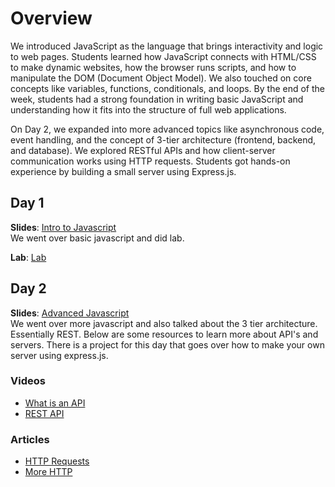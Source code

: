 # Overview
We introduced JavaScript as the language that brings interactivity and logic to web pages. Students learned how JavaScript connects with HTML/CSS to make dynamic websites, how the browser runs scripts, and how to manipulate the DOM (Document Object Model). We also touched on core concepts like variables, functions, conditionals, and loops. By the end of the week, students had a strong foundation in writing basic JavaScript and understanding how it fits into the structure of full web applications.

On Day 2, we expanded into more advanced topics like asynchronous code, event handling, and the concept of 3-tier architecture (frontend, backend, and database). We explored RESTful APIs and how client-server communication works using HTTP requests. Students got hands-on experience by building a small server using Express.js.

## Day 1
**Slides**: [Intro to Javascript](https://docs.google.com/presentation/d/1lk8UGliVYyyAl2OZP7WH7pTb4UrDcT2UUYvcpKWLIUM/edit?usp=sharing) <br>
We went over basic javascript and did lab.

**Lab**: [Lab](https://github.com/iOliver678/SCE-Web-Dev/blob/main/week2/labs/week2_lab1.md)

## Day 2
**Slides**: [Advanced Javascript](https://docs.google.com/presentation/d/10naRjFBlVkg2bn4IORi57H4mPQd3hTK1kxwqn3DF-18/edit?usp=sharing) <br>
We went over more javascript and also talked about the 3 tier architecture. Essentially REST.
Below are some resources to learn more about API's and servers. There is a project for this day that 
goes over how to make your own server using express.js.

### Videos
- [What is an API](https://youtu.be/-0MmWEYR2a8?si=454TeDTroF6-9WtW) <br>
- [REST API](https://youtu.be/-mN3VyJuCjM?si=3KKZYDCpCkVthf9f)

### Articles
- [HTTP Requests](https://dev.to/marlinekhavele/http-requestresponse-cycle-mb6) <br>
- [More HTTP](https://www.geeksforgeeks.org/web-tech/request-and-response-cycle-in-express-js/)
